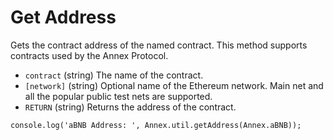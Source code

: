 # Get Address

Gets the contract address of the named contract. This method supports contracts used by the Annex Protocol.

* `contract` \(string\) The name of the contract.
* `[network]` \(string\) Optional name of the Ethereum network. Main net and all the popular public test nets are supported.
* `RETURN` \(string\) Returns the address of the contract.

```text
console.log('aBNB Address: ', Annex.util.getAddress(Annex.aBNB));
```

